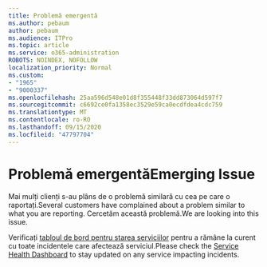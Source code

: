 ```yaml
---
title: Problemă emergentă
ms.author: pebaum
author: pebaum
ms.audience: ITPro
ms.topic: article
ms.service: o365-administration
ROBOTS: NOINDEX, NOFOLLOW
localization_priority: Normal
ms.custom:
- "1965"
- "9000337"
ms.openlocfilehash: 25aa596d548e01d8f355448f33dd873064d597f7
ms.sourcegitcommit: c6692ce0fa1358ec3529e59ca0ecdfdea4cdc759
ms.translationtype: MT
ms.contentlocale: ro-RO
ms.lasthandoff: 09/15/2020
ms.locfileid: "47797704"
---
```

# <a name="emerging-issue"></a><span data-ttu-id="da1fe-102">Problemă emergentă</span><span class="sxs-lookup"><span data-stu-id="da1fe-102">Emerging Issue</span></span>

<span data-ttu-id="da1fe-103">Mai mulți clienți s-au plâns de o problemă similară cu cea pe care o raportați.</span><span class="sxs-lookup"><span data-stu-id="da1fe-103">Several customers have complained about a problem similar to what you are reporting.</span></span> <span data-ttu-id="da1fe-104">Cercetăm această problemă.</span><span class="sxs-lookup"><span data-stu-id="da1fe-104">We are looking into this issue.</span></span>

<span data-ttu-id="da1fe-105">Verificați [tabloul de bord pentru starea serviciilor](https://admin.microsoft.com/adminportal/home#/servicehealth) pentru a rămâne la curent cu toate incidentele care afectează serviciul.</span><span class="sxs-lookup"><span data-stu-id="da1fe-105">Please check the [Service Health Dashboard](https://admin.microsoft.com/adminportal/home#/servicehealth) to stay updated on any service impacting incidents.</span></span>